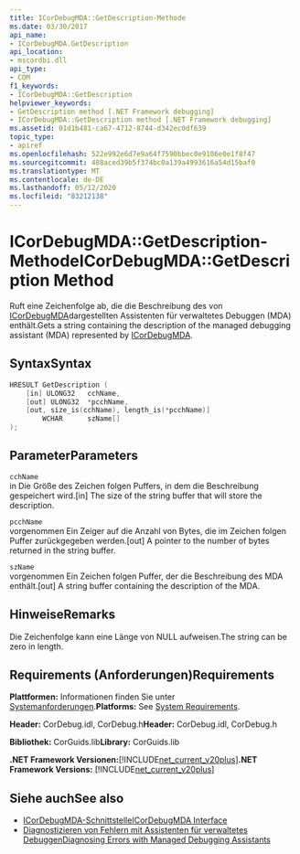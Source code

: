 ```yaml
---
title: ICorDebugMDA::GetDescription-Methode
ms.date: 03/30/2017
api_name:
- ICorDebugMDA.GetDescription
api_location:
- mscordbi.dll
api_type:
- COM
f1_keywords:
- ICorDebugMDA::GetDescription
helpviewer_keywords:
- GetDescription method [.NET Framework debugging]
- ICorDebugMDA::GetDescription method [.NET Framework debugging]
ms.assetid: 01d1b481-ca67-4712-8744-d342ec0df639
topic_type:
- apiref
ms.openlocfilehash: 522e992e6d7e9a64f7590bbec0e9106e0e1f8f47
ms.sourcegitcommit: 488aced39b5f374bc0a139a4993616a54d15baf0
ms.translationtype: MT
ms.contentlocale: de-DE
ms.lasthandoff: 05/12/2020
ms.locfileid: "83212138"
---
```

# <a name="icordebugmdagetdescription-method"></a><span data-ttu-id="d6048-102">ICorDebugMDA::GetDescription-Methode</span><span class="sxs-lookup"><span data-stu-id="d6048-102">ICorDebugMDA::GetDescription Method</span></span>
<span data-ttu-id="d6048-103">Ruft eine Zeichenfolge ab, die die Beschreibung des von [ICorDebugMDA](icordebugmda-interface.md)dargestellten Assistenten für verwaltetes Debuggen (MDA) enthält.</span><span class="sxs-lookup"><span data-stu-id="d6048-103">Gets a string containing the description of the managed debugging assistant (MDA) represented by [ICorDebugMDA](icordebugmda-interface.md).</span></span>  
  
## <a name="syntax"></a><span data-ttu-id="d6048-104">Syntax</span><span class="sxs-lookup"><span data-stu-id="d6048-104">Syntax</span></span>  
  
```cpp  
HRESULT GetDescription (  
    [in] ULONG32   cchName,  
    [out] ULONG32  *pcchName,  
    [out, size_is(cchName), length_is(*pcchName)]  
        WCHAR      szName[]  
);  
```  
  
## <a name="parameters"></a><span data-ttu-id="d6048-105">Parameter</span><span class="sxs-lookup"><span data-stu-id="d6048-105">Parameters</span></span>  
 `cchName`  
 <span data-ttu-id="d6048-106">in Die Größe des Zeichen folgen Puffers, in dem die Beschreibung gespeichert wird.</span><span class="sxs-lookup"><span data-stu-id="d6048-106">[in] The size of the string buffer that will store the description.</span></span>  
  
 `pcchName`  
 <span data-ttu-id="d6048-107">vorgenommen Ein Zeiger auf die Anzahl von Bytes, die im Zeichen folgen Puffer zurückgegeben werden.</span><span class="sxs-lookup"><span data-stu-id="d6048-107">[out] A pointer to the number of bytes returned in the string buffer.</span></span>  
  
 `szName`  
 <span data-ttu-id="d6048-108">vorgenommen Ein Zeichen folgen Puffer, der die Beschreibung des MDA enthält.</span><span class="sxs-lookup"><span data-stu-id="d6048-108">[out] A string buffer containing the description of the MDA.</span></span>  
  
## <a name="remarks"></a><span data-ttu-id="d6048-109">Hinweise</span><span class="sxs-lookup"><span data-stu-id="d6048-109">Remarks</span></span>  
 <span data-ttu-id="d6048-110">Die Zeichenfolge kann eine Länge von NULL aufweisen.</span><span class="sxs-lookup"><span data-stu-id="d6048-110">The string can be zero in length.</span></span>  
  
## <a name="requirements"></a><span data-ttu-id="d6048-111">Requirements (Anforderungen)</span><span class="sxs-lookup"><span data-stu-id="d6048-111">Requirements</span></span>  
 <span data-ttu-id="d6048-112">**Plattformen:** Informationen finden Sie unter [Systemanforderungen](../../get-started/system-requirements.md).</span><span class="sxs-lookup"><span data-stu-id="d6048-112">**Platforms:** See [System Requirements](../../get-started/system-requirements.md).</span></span>  
  
 <span data-ttu-id="d6048-113">**Header:** CorDebug.idl, CorDebug.h</span><span class="sxs-lookup"><span data-stu-id="d6048-113">**Header:** CorDebug.idl, CorDebug.h</span></span>  
  
 <span data-ttu-id="d6048-114">**Bibliothek:** CorGuids.lib</span><span class="sxs-lookup"><span data-stu-id="d6048-114">**Library:** CorGuids.lib</span></span>  
  
 <span data-ttu-id="d6048-115">**.NET Framework Versionen:**[!INCLUDE[net_current_v20plus](../../../../includes/net-current-v20plus-md.md)]</span><span class="sxs-lookup"><span data-stu-id="d6048-115">**.NET Framework Versions:** [!INCLUDE[net_current_v20plus](../../../../includes/net-current-v20plus-md.md)]</span></span>  
  
## <a name="see-also"></a><span data-ttu-id="d6048-116">Siehe auch</span><span class="sxs-lookup"><span data-stu-id="d6048-116">See also</span></span>

- [<span data-ttu-id="d6048-117">ICorDebugMDA-Schnittstelle</span><span class="sxs-lookup"><span data-stu-id="d6048-117">ICorDebugMDA Interface</span></span>](icordebugmda-interface.md)
- [<span data-ttu-id="d6048-118">Diagnostizieren von Fehlern mit Assistenten für verwaltetes Debuggen</span><span class="sxs-lookup"><span data-stu-id="d6048-118">Diagnosing Errors with Managed Debugging Assistants</span></span>](../../debug-trace-profile/diagnosing-errors-with-managed-debugging-assistants.md)
